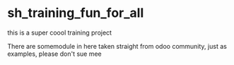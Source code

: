 # sh_training_fun_for_all
this is a super coool training project 

There are somemodule in here taken straight from odoo community, just as examples, please don't sue mee
